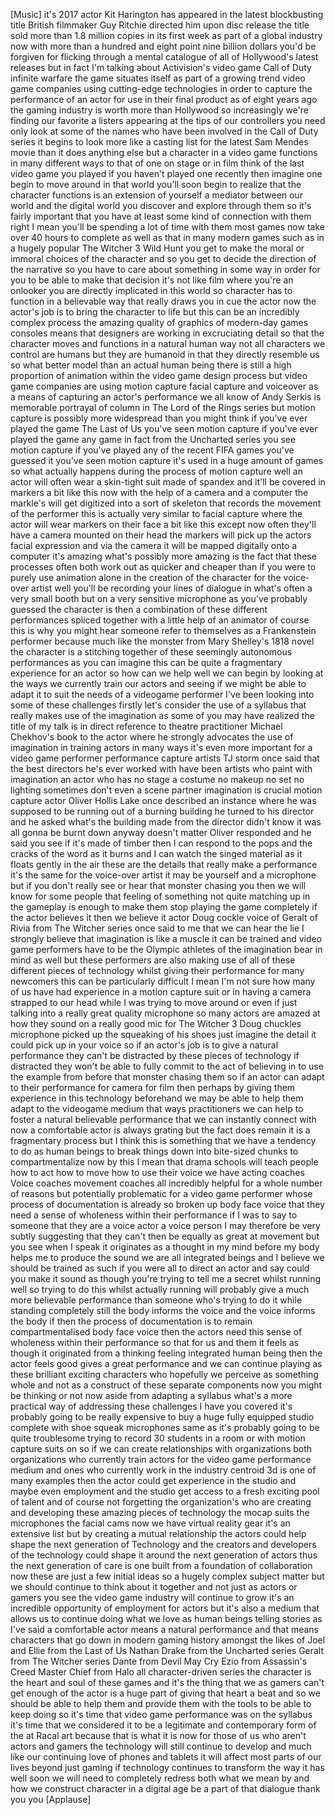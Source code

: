 
[Music]
it&#39;s 2017 actor Kit Harington has
appeared in the latest blockbusting
title British filmmaker Guy Ritchie
directed him upon disc release the title
sold more than 1.8 million copies in its
first week as part of a global industry
now with more than a hundred and eight
point nine billion dollars you&#39;d be
forgiven for flicking through a mental
catalogue of all of Hollywood&#39;s latest
releases but in fact I&#39;m talking about
Activision&#39;s video game Call of Duty
infinite warfare the game situates
itself as part of a growing trend video
game companies using cutting-edge
technologies in order to capture the
performance of an actor for use in their
final product as of eight years ago the
gaming industry is worth more than
Hollywood so increasingly we&#39;re finding
our favorite a listers appearing at the
tips of our controllers you need only
look at some of the names who have been
involved in the Call of Duty series it
begins to look more like a casting list
for the latest Sam Mendes movie than it
does anything else but a character in a
video game functions in many different
ways to that of one on stage or in film
think of the last video game you played
if you haven&#39;t played one recently then
imagine one begin to move around in that
world
you&#39;ll soon begin to realize that the
character functions is an extension of
yourself a mediator between our world
and the digital world you discover and
explore through them so it&#39;s fairly
important that you have at least some
kind of connection with them right I
mean you&#39;ll be spending a lot of time
with them most games now take over 40
hours to complete as well as that in
many modern games such as in a hugely
popular The Witcher 3 Wild Hunt
you get to make the moral or immoral
choices of the character and so you get
to decide the direction of the narrative
so you have to care about something in
some way in order for you to be able to
make that decision it&#39;s not like film
where you&#39;re an onlooker you are
directly implicated in this world so
character has to function in a
believable way that really draws you in
cue the actor now the actor&#39;s job is to
bring the character to life but this can
be an incredibly complex process the
amazing quality of graphics of
modern-day games consoles means that
designers are working in excruciating
detail so that the character moves and
functions in a natural human way not all
characters we control are humans but
they are humanoid in that they directly
resemble us so what better model than an
actual human being there is still a high
proportion of animation within the video
game design process but video game
companies are using motion capture
facial capture and voiceover as a means
of capturing an actor&#39;s performance we
all know of Andy Serkis is memorable
portrayal of column in The Lord of the
Rings series but motion capture is
possibly more widespread than you might
think if you&#39;ve ever played the game The
Last of Us you&#39;ve seen motion capture if
you&#39;ve ever played the game
any game in fact from the Uncharted
series you see motion capture if you&#39;ve
played any of the recent FIFA games
you&#39;ve guessed it you&#39;ve seen motion
capture it&#39;s used in a huge amount of
games so what actually happens during
the process of motion capture well an
actor will often wear a skin-tight suit
made of spandex and it&#39;ll be covered in
markers a bit like this now with the
help of a camera and a computer
the markle&#39;s will get digitized into a
sort of skeleton that records the
movement of the performer this is
actually very similar to facial capture
where the actor will wear markers on
their face a bit like this except now
often they&#39;ll have a camera mounted on
their head the markers will pick up the
actors facial expression and via the
camera it will be mapped digitally onto
a computer it&#39;s amazing what&#39;s possibly
more amazing is the fact that these
processes often both work out as quicker
and cheaper than if you were to purely
use animation alone in the creation of
the character for the voice-over artist
well you&#39;ll be recording your lines of
dialogue in what&#39;s often a very small
booth but on a very sensitive microphone
as you&#39;ve probably guessed the character
is then a combination of these different
performances spliced together with a
little help of an animator of course
this is why you might hear someone refer
to themselves as a Frankenstein
performer because much like the monster
from Mary Shelley&#39;s 1818 novel the
character is a stitching together of
these seemingly autonomous performances
as you can imagine this can be quite a
fragmentary experience for an actor so
how can we help well we can begin by
looking at the ways we currently train
our actors and seeing if we might be
able to adapt it to suit the needs of a
videogame performer I&#39;ve been looking
into some of these challenges firstly
let&#39;s consider the use of a syllabus
that really makes use of the imagination
as some of you may have realized the
title of my talk is in direct reference
to theatre practitioner Michael
Chekhov&#39;s book to the actor where he
strongly advocates the use of
imagination in training actors in many
ways it&#39;s even more important for a
video game performer performance capture
artists TJ storm once said that the best
directors he&#39;s ever worked with have
been artists who paint with imagination
an actor who has no stage a costume no
makeup no set no lighting sometimes
don&#39;t even a scene partner imagination
is crucial
motion capture actor Oliver Hollis Lake
once described an instance where he was
supposed to be running out of a burning
building he turned to his director and
he asked what&#39;s the building made from
the director didn&#39;t know it was all
gonna be burnt down anyway doesn&#39;t
matter Oliver responded and he said you
see if it&#39;s made of timber then I can
respond to the pops and the cracks of
the word as it burns and I can watch the
singed material as it floats gently in
the air these are the details that
really make a performance it&#39;s the same
for the voice-over artist
it may be yourself and a microphone but
if you don&#39;t really see or hear that
monster chasing you then we will know
for some people that feeling of
something not quite matching up in the
gameplay is enough to make them stop
playing the game completely if the actor
believes it then we believe it actor
Doug cockle voice of Geralt of Rivia
from The Witcher series once said to me
that we can hear the lie I strongly
believe that imagination is like a
muscle it can be trained and video game
performers have to be the Olympic
athletes of the imagination bear in mind
as well but these performers are also
making use of all of these different
pieces of technology whilst giving their
performance for many newcomers this can
be particularly difficult I mean I&#39;m not
sure how many of us have had experience
in a motion capture suit or in having a
camera strapped to our head while I was
trying to move around or even if just
talking into a really great quality
microphone so many actors are amazed at
how they sound on a really good mic for
The Witcher 3 Doug chuckles microphone
picked up the squeaking of his shoes
just imagine the detail it could pick up
in your voice so if an actor&#39;s job is to
give a natural performance they can&#39;t be
distracted by these pieces of technology
if distracted they won&#39;t be able to
fully commit to the act of believing in
to use the example from before that
monster chasing them so if an actor can
adapt to their performance for camera
for film then perhaps by giving them
experience in this technology beforehand
we may be able to help them adapt to the
videogame medium that ways practitioners
we can help to foster a natural
believable performance that we can
instantly connect with now a comfortable
actor is always grating but the fact
does remain it is a fragmentary process
but I think this is something that we
have a tendency to do as human beings to
break things down into bite-sized chunks
to compartmentalize now by this I mean
that drama schools will teach people how
to act how to move how to use their
voice we have acting coaches Voice
coaches movement coaches all incredibly
helpful for a whole number of reasons
but potentially problematic for a video
game performer whose process of
documentation is already so broken up
body face voice that they need a sense
of wholeness within their performance if
I was to say to someone that they are a
voice actor a voice person I may
therefore be very subtly suggesting that
they can&#39;t then be equally as great at
movement but you see when I speak it
originates as a thought in my mind
before my body helps me to produce the
sound we are all integrated beings and I
believe we should be trained as such if
you were all to direct an actor and say
could you make it sound as though you&#39;re
trying to tell me a secret whilst
running well so
trying to do this whilst actually
running will probably give a much more
believable performance than someone
who&#39;s trying to do it while standing
completely still the body informs the
voice and the voice informs the body if
then the process of documentation is to
remain compartmentalised
body face voice then the actors need
this sense of wholeness within their
performance so that for us and them it
feels as though it originated from a
thinking feeling integrated human being
then the actor feels good gives a great
performance and we can continue playing
as these brilliant exciting characters
who hopefully we perceive as something
whole and not as a construct of these
separate components now you might be
thinking or not now aside from adapting
a syllabus what&#39;s a more practical way
of addressing these challenges I have
you covered it&#39;s probably going to be
really expensive to buy a huge fully
equipped studio complete with shoe
squeak microphones same as it&#39;s probably
going to be quite troublesome trying to
record 30 students in a room or with
motion capture suits on so if we can
create relationships with organizations
both organizations who currently train
actors for the video game performance
medium and ones who currently work in
the industry centroid 3d is one of many
examples then the actor could get
experience in the studio and maybe even
employment and the studio get access to
a fresh exciting pool of talent and of
course not forgetting the organization&#39;s
who are creating and developing these
amazing pieces of technology the mocap
suits the microphones the facial cams
now we have virtual reality gear it&#39;s an
extensive list but by creating a mutual
relationship the actors could help shape
the next generation of Technology and
the creators and developers of the
technology could shape it around the
next generation of actors thus the next
generation of care
is one built from a foundation of
collaboration now these are just a few
initial ideas so a hugely complex
subject matter but we should continue to
think about it together and not just as
actors or gamers you see the video game
industry will continue to grow it&#39;s an
incredible opportunity of employment for
actors but it&#39;s also a medium that
allows us to continue doing what we love
as human beings telling stories as I&#39;ve
said a comfortable actor means a natural
performance and that means characters
that go down in modern gaming history
amongst the likes of Joel and Ellie from
the Last of Us Nathan Drake from the
Uncharted series Geralt from The Witcher
series Dante from Devil May Cry Ezio
from Assassin&#39;s Creed Master Chief from
Halo all character-driven series the
character is the heart and soul of these
games and it&#39;s the thing that we as
gamers can&#39;t get enough of the actor is
a huge part of giving that heart a beat
and so we should be able to help them
and provide them with the tools to be
able to keep doing so it&#39;s time that
video game performance was on the
syllabus it&#39;s time that we considered it
to be a legitimate and contemporary form
of the at Racal art because that is what
it is now for those of us who aren&#39;t
actors and gamers the technology will
still continue to develop and much like
our continuing love of phones and
tablets it will affect most parts of our
lives beyond just gaming if technology
continues to transform the way it has
well soon we will need to completely
redress both what we mean by and how we
construct character in a digital age be
a part of that dialogue thank you
you
[Applause]
